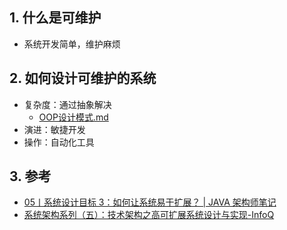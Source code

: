 ## 1. 什么是可维护
- 系统开发简单，维护麻烦
## 2. 如何设计可维护的系统
- 复杂度：通过抽象解决
    - [OOP设计模式.md](../Software_Engineering/编程范式/OOP/OOP设计模式/OOP设计模式.md)
- 演进：敏捷开发
- 操作：自动化工具

## 3. 参考
- [05丨系统设计目标 3：如何让系统易于扩展？ \| JAVA 架构师笔记](https://zq99299.github.io/note-architect/hc/01/05.html)
- [系统架构系列（五）：技术架构之高可扩展系统设计与实现\-InfoQ](https://www.infoq.cn/article/1w2mjzzx-0dm9j9vysam)